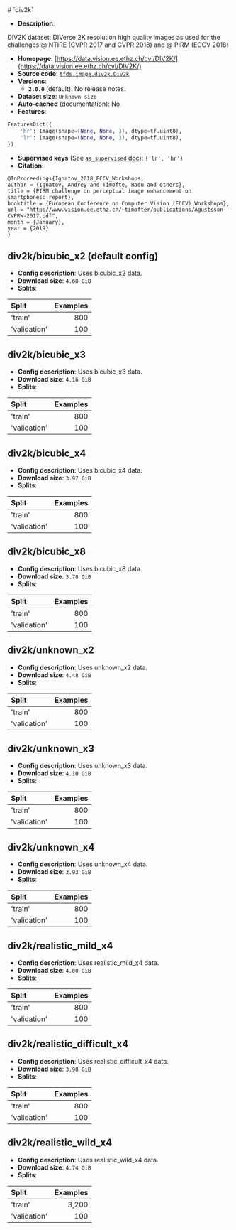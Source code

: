 <div itemscope itemtype="http://schema.org/Dataset">
  <div itemscope itemprop="includedInDataCatalog" itemtype="http://schema.org/DataCatalog">
    <meta itemprop="name" content="TensorFlow Datasets" />
  </div>
  <meta itemprop="name" content="div2k" />
  <meta itemprop="description" content="DIV2K dataset: DIVerse 2K resolution high quality images as used for the challenges @ NTIRE (CVPR 2017 and CVPR 2018) and @ PIRM (ECCV 2018)&#10;&#10;To use this dataset:&#10;&#10;```python&#10;import tensorflow_datasets as tfds&#10;&#10;ds = tfds.load(&#x27;div2k&#x27;, split=&#x27;train&#x27;)&#10;for ex in ds.take(4):&#10;  print(ex)&#10;```&#10;&#10;See [the guide](https://www.tensorflow.org/datasets/overview) for more&#10;informations on [tensorflow_datasets](https://www.tensorflow.org/datasets).&#10;&#10;" />
  <meta itemprop="url" content="https://www.tensorflow.org/datasets/catalog/div2k" />
  <meta itemprop="sameAs" content="https://data.vision.ee.ethz.ch/cvl/DIV2K/" />
  <meta itemprop="citation" content="@InProceedings{Ignatov_2018_ECCV_Workshops,&#10;author = {Ignatov, Andrey and Timofte, Radu and others},&#10;title = {PIRM challenge on perceptual image enhancement on smartphones: report},&#10;booktitle = {European Conference on Computer Vision (ECCV) Workshops},&#10;url = &quot;http://www.vision.ee.ethz.ch/~timofter/publications/Agustsson-CVPRW-2017.pdf&quot;,&#10;month = {January},&#10;year = {2019}&#10;}" />
</div>
# `div2k`

*   **Description**:

DIV2K dataset: DIVerse 2K resolution high quality images as used for the
challenges @ NTIRE (CVPR 2017 and CVPR 2018) and @ PIRM (ECCV 2018)

*   **Homepage**:
    [https://data.vision.ee.ethz.ch/cvl/DIV2K/](https://data.vision.ee.ethz.ch/cvl/DIV2K/)
*   **Source code**:
    [`tfds.image.div2k.Div2k`](https://github.com/tensorflow/datasets/tree/master/tensorflow_datasets/image/div2k.py)
*   **Versions**:
    *   **`2.0.0`** (default): No release notes.
*   **Dataset size**: `Unknown size`
*   **Auto-cached**
    ([documentation](https://www.tensorflow.org/datasets/performances#auto-caching)):
    No
*   **Features**:

```python
FeaturesDict({
    'hr': Image(shape=(None, None, 3), dtype=tf.uint8),
    'lr': Image(shape=(None, None, 3), dtype=tf.uint8),
})
```
*   **Supervised keys** (See
    [`as_supervised` doc](https://www.tensorflow.org/datasets/api_docs/python/tfds/load#args)):
    `('lr', 'hr')`
*   **Citation**:

```
@InProceedings{Ignatov_2018_ECCV_Workshops,
author = {Ignatov, Andrey and Timofte, Radu and others},
title = {PIRM challenge on perceptual image enhancement on smartphones: report},
booktitle = {European Conference on Computer Vision (ECCV) Workshops},
url = "http://www.vision.ee.ethz.ch/~timofter/publications/Agustsson-CVPRW-2017.pdf",
month = {January},
year = {2019}
}
```

## div2k/bicubic_x2 (default config)

*   **Config description**: Uses bicubic_x2 data.
*   **Download size**: `4.68 GiB`
*   **Splits**:

Split        | Examples
:----------- | -------:
'train'      | 800
'validation' | 100

## div2k/bicubic_x3

*   **Config description**: Uses bicubic_x3 data.
*   **Download size**: `4.16 GiB`
*   **Splits**:

Split        | Examples
:----------- | -------:
'train'      | 800
'validation' | 100

## div2k/bicubic_x4

*   **Config description**: Uses bicubic_x4 data.
*   **Download size**: `3.97 GiB`
*   **Splits**:

Split        | Examples
:----------- | -------:
'train'      | 800
'validation' | 100

## div2k/bicubic_x8

*   **Config description**: Uses bicubic_x8 data.
*   **Download size**: `3.78 GiB`
*   **Splits**:

Split        | Examples
:----------- | -------:
'train'      | 800
'validation' | 100

## div2k/unknown_x2

*   **Config description**: Uses unknown_x2 data.
*   **Download size**: `4.48 GiB`
*   **Splits**:

Split        | Examples
:----------- | -------:
'train'      | 800
'validation' | 100

## div2k/unknown_x3

*   **Config description**: Uses unknown_x3 data.
*   **Download size**: `4.10 GiB`
*   **Splits**:

Split        | Examples
:----------- | -------:
'train'      | 800
'validation' | 100

## div2k/unknown_x4

*   **Config description**: Uses unknown_x4 data.
*   **Download size**: `3.93 GiB`
*   **Splits**:

Split        | Examples
:----------- | -------:
'train'      | 800
'validation' | 100

## div2k/realistic_mild_x4

*   **Config description**: Uses realistic_mild_x4 data.
*   **Download size**: `4.00 GiB`
*   **Splits**:

Split        | Examples
:----------- | -------:
'train'      | 800
'validation' | 100

## div2k/realistic_difficult_x4

*   **Config description**: Uses realistic_difficult_x4 data.
*   **Download size**: `3.98 GiB`
*   **Splits**:

Split        | Examples
:----------- | -------:
'train'      | 800
'validation' | 100

## div2k/realistic_wild_x4

*   **Config description**: Uses realistic_wild_x4 data.
*   **Download size**: `4.74 GiB`
*   **Splits**:

Split        | Examples
:----------- | -------:
'train'      | 3,200
'validation' | 100
